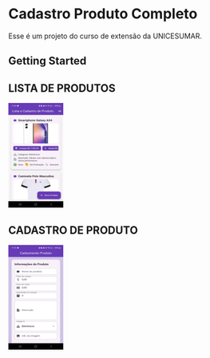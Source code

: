 # Cadastro Produto Completo

Esse é um projeto do curso de extensão da UNICESUMAR.

## Getting Started

## LISTA DE PRODUTOS
<img src="/assets/lista_produto_cell.jpg" width="110px" height="210px">

## CADASTRO DE PRODUTO
<img src="/assets/cadastro_produto_cell.jpg" width="110px" height="210px">
